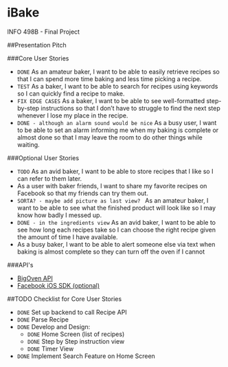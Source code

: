 # iBake
INFO 498B - Final Project

##Presentation Pitch

###Core User Stories
* `DONE` As an amateur baker, I want to be able to easily retrieve recipes so that I can spend more time baking and less time picking a recipe.
* `TEST` As a baker, I want to be able to search for recipes using keywords so I can quickly find a recipe to make.
* `FIX EDGE CASES` As a baker, I want to be able to see well-formatted step-by-step instructions so that I don’t have to struggle to find the next step whenever I lose my place in the recipe.
* `DONE - although an alarm sound would be nice` As a busy user, I want to be able to set an alarm informing me when my baking is complete or almost done so that I may leave the room to do other things while waiting.


###Optional User Stories
* `TODO` As an avid baker, I want to be able to store recipes that I like so I can refer to them later.
* As a user with baker friends, I want to share my favorite recipes on Facebook so that my friends can try them out.
* `SORTA? - maybe add picture as last view? ` As an amateur baker, I want to be able to see what the finished product will look like so I may know how badly I messed up.
* `DONE - in the ingredients view` As an avid baker, I want to be able to see how long each recipes take so I can choose the right recipe given the amount of time I have available.
* As a busy baker, I want to be able to alert someone else via text when baking is almost complete so they can turn off the oven if I cannot

###API's
* [BigOven API](http://api2.bigoven.com/swagger/ui/index)
* [Facebook iOS SDK (optional)](https://developers.facebook.com/docs/ios)


##TODO Checklist for Core User Stories
* `DONE` Set up backend to call Recipe API
* `DONE` Parse Recipe
* `DONE` Develop and Design:
  * `DONE` Home Screen (list of recipes)
  * `DONE` Step by Step instruction view
  * `DONE` Timer View 
* `DONE` Implement Search Feature on Home Screen

